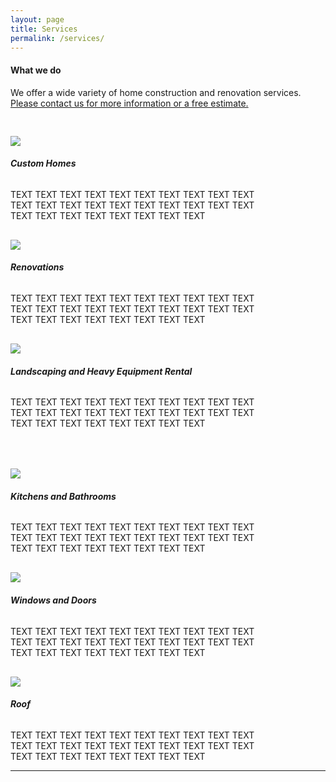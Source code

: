 ```yaml
---
layout: page
title: Services
permalink: /services/
---
```

<div class="container">
<h4> What we do</h4>
<p> We offer a wide variety of home construction and renovation services. <a class="black-text" href="{{ site.baseurl }}/contact/index.html">Please contact us for more information or a free estimate.</a></p>
<div class="row" style="margin: auto">
  <div class="col s12 m12 l4" style="max-width: 400px; padding-top: 30px;"><img src="{{ site.baseurl }}/images//services.jpg" class="responsive-img">
  <h6 class="line" style="font-weight: bold;">Custom Homes</h6>
  TEXT TEXT TEXT TEXT TEXT TEXT TEXT TEXT TEXT TEXT TEXT TEXT TEXT TEXT TEXT TEXT TEXT TEXT TEXT TEXT TEXT TEXT TEXT TEXT TEXT TEXT TEXT TEXT </div>
  <div class="col s12 m12 l4" style="max-width: 400px; padding-top: 30px;"><img src="{{ site.baseurl }}/images//services.jpg" class="responsive-img">
  <h6 class="line" style="font-weight: bold;">Renovations</h6>
  TEXT TEXT TEXT TEXT TEXT TEXT TEXT TEXT TEXT TEXT TEXT TEXT TEXT TEXT TEXT TEXT TEXT TEXT TEXT TEXT TEXT TEXT TEXT TEXT TEXT TEXT TEXT TEXT </div>
  <div class="col s12 m12 l4" style="max-width: 400px; padding-top: 30px;"><img src="{{ site.baseurl }}/images//services.jpg" class="responsive-img">
  <h6 class="line" style="font-weight: bold;">Landscaping and Heavy Equipment Rental</h6>
  TEXT TEXT TEXT TEXT TEXT TEXT TEXT TEXT TEXT TEXT TEXT TEXT TEXT TEXT TEXT TEXT TEXT TEXT TEXT TEXT TEXT TEXT TEXT TEXT TEXT TEXT TEXT TEXT</div>
</div><BR><BR>
<div class="row" style="margin: auto">
  <div class="col s12 m12 l4" style="max-width: 400px; padding-top: 30px;"><img src="{{ site.baseurl }}/images//services.jpg" class="responsive-img">
  <h6 class="line" style="font-weight: bold;">Kitchens and Bathrooms</h6>
  TEXT TEXT TEXT TEXT TEXT TEXT TEXT TEXT TEXT TEXT TEXT TEXT TEXT TEXT TEXT TEXT TEXT TEXT TEXT TEXT TEXT TEXT TEXT TEXT TEXT TEXT TEXT TEXT </div>
  <div class="col s12 m12 l4" style="max-width: 400px; padding-top: 30px;"><img src="{{ site.baseurl }}/images//services.jpg" class="responsive-img">
  <h6 class="line" style="font-weight: bold;">Windows and Doors</h6>
  TEXT TEXT TEXT TEXT TEXT TEXT TEXT TEXT TEXT TEXT TEXT TEXT TEXT TEXT TEXT TEXT TEXT TEXT TEXT TEXT TEXT TEXT TEXT TEXT TEXT TEXT TEXT TEXT </div>
  <div class="col s12 m12 l4" style="max-width: 400px; padding-top: 30px;"><img src="{{ site.baseurl }}/images//services.jpg" class="responsive-img">
  <h6 class="line" style="font-weight: bold;">Roof</h6>
  TEXT TEXT TEXT TEXT TEXT TEXT TEXT TEXT TEXT TEXT TEXT TEXT TEXT TEXT TEXT TEXT TEXT TEXT TEXT TEXT TEXT TEXT TEXT TEXT TEXT TEXT TEXT TEXT</div>
</div><hr class="style17">
